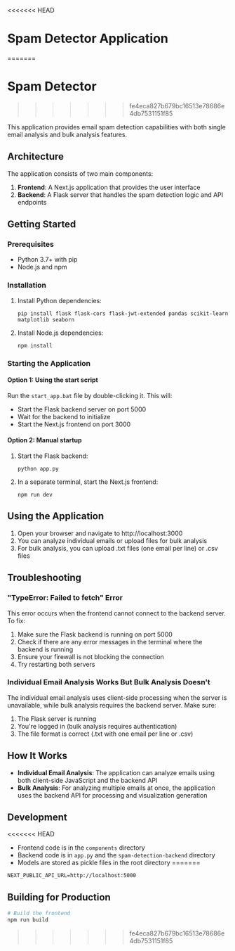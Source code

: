 <<<<<<< HEAD
# Spam Detector Application
=======
# Spam Detector
>>>>>>> fe4eca827b679bc16513e78686e4db7531151f85

This application provides email spam detection capabilities with both single email analysis and bulk analysis features.

## Architecture

The application consists of two main components:

1. **Frontend**: A Next.js application that provides the user interface
2. **Backend**: A Flask server that handles the spam detection logic and API endpoints

## Getting Started

### Prerequisites

- Python 3.7+ with pip
- Node.js and npm

### Installation

1. Install Python dependencies:
   ```
   pip install flask flask-cors flask-jwt-extended pandas scikit-learn matplotlib seaborn
   ```

2. Install Node.js dependencies:
   ```
   npm install
   ```

### Starting the Application

#### Option 1: Using the start script

Run the `start_app.bat` file by double-clicking it. This will:
- Start the Flask backend server on port 5000
- Wait for the backend to initialize
- Start the Next.js frontend on port 3000

#### Option 2: Manual startup

1. Start the Flask backend:
   ```
   python app.py
   ```

2. In a separate terminal, start the Next.js frontend:
   ```
   npm run dev
   ```

## Using the Application

1. Open your browser and navigate to http://localhost:3000
2. You can analyze individual emails or upload files for bulk analysis
3. For bulk analysis, you can upload .txt files (one email per line) or .csv files

## Troubleshooting

### "TypeError: Failed to fetch" Error

This error occurs when the frontend cannot connect to the backend server. To fix:

1. Make sure the Flask backend is running on port 5000
2. Check if there are any error messages in the terminal where the backend is running
3. Ensure your firewall is not blocking the connection
4. Try restarting both servers

### Individual Email Analysis Works But Bulk Analysis Doesn't

The individual email analysis uses client-side processing when the server is unavailable, while bulk analysis requires the backend server. Make sure:

1. The Flask server is running
2. You're logged in (bulk analysis requires authentication)
3. The file format is correct (.txt with one email per line or .csv)

## How It Works

- **Individual Email Analysis**: The application can analyze emails using both client-side JavaScript and the backend API
- **Bulk Analysis**: For analyzing multiple emails at once, the application uses the backend API for processing and visualization generation

## Development

<<<<<<< HEAD
- Frontend code is in the `components` directory
- Backend code is in `app.py` and the `spam-detection-backend` directory
- Models are stored as pickle files in the root directory
=======
```
NEXT_PUBLIC_API_URL=http://localhost:5000
```

## Building for Production

```bash
# Build the frontend
npm run build
```
>>>>>>> fe4eca827b679bc16513e78686e4db7531151f85

